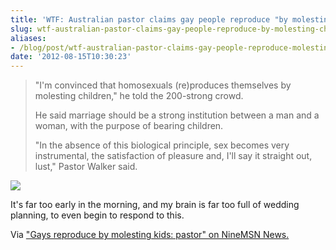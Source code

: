 ```yaml
---
title: 'WTF: Australian pastor claims gay people reproduce "by molesting children"'
slug: wtf-australian-pastor-claims-gay-people-reproduce-by-molesting-children
aliases:
- /blog/post/wtf-australian-pastor-claims-gay-people-reproduce-molesting-children
date: '2012-08-15T10:30:23'
---
```


<blockquote><p>"I'm convinced that homosexuals (re)produces themselves by molesting children," he told the 200-strong crowd.<br/></p>

<p>He said marriage should be a strong institution between a man and a woman, with the purpose of bearing children.</p>

<p>"In the absence of this biological principle, sex becomes very instrumental, the satisfaction of pleasure and, I'll say it straight out, lust," Pastor Walker said.</p>
</blockquote>

<p><img src=http://i.imgur.com/TURCz.gif /></p>

<p>It's far too early in the morning, and my brain is far too full of wedding planning, to even begin to respond to  this.</p>

<p>Via <a href="http://news.ninemsn.com.au/article.aspx?id=8516146">"Gays reproduce by molesting kids: pastor" on NineMSN News.</a></p>

<!--more-->
